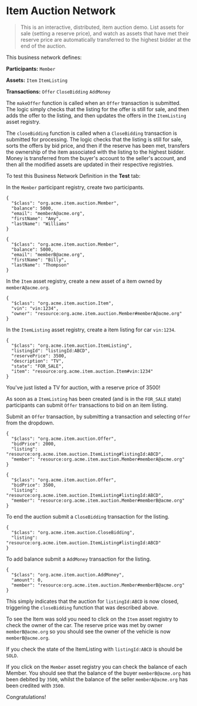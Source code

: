 # Item Auction Network

> This is an interactive, distributed, item auction demo. List assets for sale (setting a reserve price), and watch as assets that have met their reserve price are automatically transferred to the highest bidder at the end of the auction.

This business network defines:

**Participants:**
`Member`

**Assets:**
`Item` `ItemListing`

**Transactions:**
`Offer` `CloseBidding` `AddMoney` 

The `makeOffer` function is called when an `Offer` transaction is submitted. The logic simply checks that the listing for the offer is still for sale, and then adds the offer to the listing, and then updates the offers in the `ItemListing` asset registry.

The `closeBidding` function is called when a `CloseBidding` transaction is submitted for processing. The logic checks that the listing is still for sale, sorts the offers by bid price, and then if the reserve has been met, transfers the ownership of the item associated with the listing to the highest bidder. Money is transferred from the buyer's account to the seller's account, and then all the modified assets are updated in their respective registries.

To test this Business Network Definition in the **Test** tab:


In the `Member` participant registry, create two participants.

```
{
  "$class": "org.acme.item.auction.Member",
  "balance": 5000,
  "email": "memberA@acme.org",
  "firstName": "Amy",
  "lastName": "Williams"
}
```

```
{
  "$class": "org.acme.item.auction.Member",
  "balance": 5000,
  "email": "memberB@acme.org",
  "firstName": "Billy",
  "lastName": "Thompson"
}
```

In the `Item` asset registry, create a new asset of a item owned by `memberA@acme.org`.

```
{
  "$class": "org.acme.item.auction.Item",
  "vin": "vin:1234",
  "owner": "resource:org.acme.item.auction.Member#memberA@acme.org"
}
```

In the `ItemListing` asset registry, create a item listing for car `vin:1234`.

```
{
  "$class": "org.acme.item.auction.ItemListing",
  "listingId": "listingId:ABCD",
  "reservePrice": 3500,
  "description": "TV",
  "state": "FOR_SALE",
  "item": "resource:org.acme.item.auction.Item#vin:1234"
}
```

You've just listed a TV for auction, with a reserve price of 3500!

As soon as a `ItemListing` has been created (and is in the `FOR_SALE` state) participants can submit `Offer` transactions to bid on an item listing.

Submit an `Offer` transaction, by submitting a transaction and selecting `Offer` from the dropdown.

```
{
  "$class": "org.acme.item.auction.Offer",
  "bidPrice": 2000,
  "listing": "resource:org.acme.item.auction.ItemListing#listingId:ABCD",
  "member": "resource:org.acme.item.auction.Member#memberA@acme.org"
}
```

```
{
  "$class": "org.acme.item.auction.Offer",
  "bidPrice": 3500,
  "listing": "resource:org.acme.item.auction.ItemListing#listingId:ABCD",
  "member": "resource:org.acme.item.auction.Member#memberB@acme.org"
}
```

To end the auction submit a `CloseBidding` transaction for the listing.

```
{
  "$class": "org.acme.item.auction.CloseBidding",
  "listing": "resource:org.acme.item.auction.ItemListing#listingId:ABCD"
}
```

To add balance submit a `AddMoney` transaction for the listing.

```
{
  "$class": "org.acme.item.auction.AddMoney",
  "amount": 0,
  "member": "resource:org.acme.item.auction.Member#memberB@acme.org"
}
```

This simply indicates that the auction for `listingId:ABCD` is now closed, triggering the `closeBidding` function that was described above.

To see the Item was sold you need to click on the `Item` asset registry to check the owner of the car. The reserve price was met by owner `memberB@acme.org` so you should see the owner of the vehicle is now `memberB@acme.org`.

If you check the state of the ItemListing with `listingId:ABCD` is should be `SOLD`.

If you click on the `Member` asset registry you can check the balance of each Member. You should see that the balance of the buyer `memberB@acme.org` has been debited by `3500`, whilst the balance of the seller `memberA@acme.org` has been credited with `3500`.

Congratulations!
